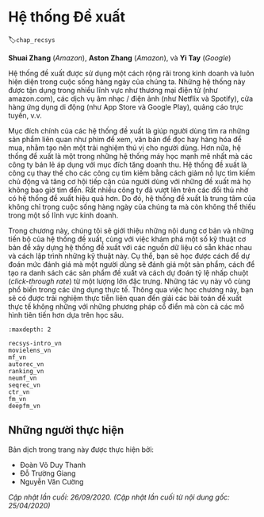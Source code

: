 <!--
# Recommender Systems
-->

# Hệ thống Đề xuất
:label:`chap_recsys`


**Shuai Zhang** (*Amazon*), **Aston Zhang** (*Amazon*), và **Yi Tay** (*Google*)

<!--
Recommender systems are widely employed in industry and are ubiquitous in our daily lives. 
These systems are utilized in a number of areas such as online shopping sites (e.g., amazon.com), 
music/movie services site (e.g., Netflix and Spotify), mobile application stores (e.g., IOS app store and google play), 
online advertising, just to name a few.
-->

Hệ thống đề xuất được sử dụng một cách rộng rãi trong kinh doanh và luôn hiện diện trong cuộc sống hàng ngày của chúng ta.
Những hệ thống này được tận dụng trong nhiều lĩnh vực như thương mại điện tử (như amazon.com), các dịch vụ âm nhạc / điện ảnh (như Netflix và Spotify), cửa hàng ứng dụng di động (như App Store và Google Play), quảng cáo trực tuyến, v.v.


<!--
The major goal of recommender systems is to help users discover relevant items such as movies to watch, 
text to read or products to buy, so as to create a delightful user experience. 
Moreover, recommender systems are among the most powerful machine learning systems that online retailers implement in order to drive incremental revenue. 
Recommender systems are replacements of search engines by reducing the efforts in proactive searches and surprising users with offers they never searched for. 
Many companies managed to position themselves ahead of their competitors with the help of more effective recommender systems. 
As such, recommender systems are central to not only our everyday lives but also highly indispensable in some industries.
-->

Mục đích chính của các hệ thống đề xuất là giúp người dùng tìm ra những sản phẩm liên quan như phim để xem,
văn bản để đọc hay hàng hóa để mua, nhằm tạo nên một trải nghiệm thú vị cho người dùng.
Hơn nữa, hệ thống đề xuất là một trong những hệ thống máy học mạnh mẽ nhất mà các công ty bán lẻ áp dụng với mục đích tăng doanh thu.
Hệ thống đề xuất là công cụ thay thế cho các công cụ tìm kiếm bằng cách giảm nỗ lực tìm kiếm chủ động và tăng cơ hội tiếp cận của người dùng với những đề xuất mà họ không bao giờ tìm đến.
Rất nhiều công ty đã vượt lên trên các đối thủ nhờ có hệ thống đề xuất hiệu quả hơn.
Do đó, hệ thống đề xuất là trung tâm của không chỉ trong cuộc sống hàng ngày của chúng ta mà còn không thể thiếu trong một số lĩnh vực kinh doanh.


<!--
In this chapter, we will cover the fundamentals and advancements of recommender systems, 
along with exploring some common fundamental techniques for building recommender systems with different data sources available and their implementations. 
Specifically, you will learn how to predict the rating a user might give to a prospective item, 
how to generate a recommendation list of items and how to predict the click-through rate from abundant features. 
These tasks are commonplace in real-world applications. 
By studying this chapter, you will get hands-on experience pertaining to solving real world 
recommendation problems with not only classical methods but the more advanced deep learning based models as well.
-->

Trong chương này, chúng tôi sẽ giới thiệu những nội dung cơ bản và những tiến bộ của hệ thống đề xuất,
cùng với việc khám phá một số kỹ thuật cơ bản để xây dựng hệ thống đề xuất với các nguồn dữ liệu có sẵn khác nhau và cách lập trình những kỹ thuật này.
Cụ thể, bạn sẽ học được cách để dự đoán mức đánh giá mà một người dùng sẽ đánh giá một sản phẩm,
cách để tạo ra danh sách các sản phẩm đề xuất và cách dự đoán tỷ lệ nhấp chuột (*click-through rate*) từ một lượng lớn đặc trưng.
Những tác vụ này vô cùng phổ biến trong các ứng dụng thực tế.
Thông qua việc học chương này, bạn sẽ có được trải nghiệm thực tiễn liên quan đến giải các bài toán đề xuất thực tế
không những với những phương pháp cổ điển mà còn cả các mô hình tiên tiến hơn dựa trên học sâu.


```toc
:maxdepth: 2

recsys-intro_vn
movielens_vn
mf_vn
autorec_vn
ranking_vn
neumf_vn
seqrec_vn
ctr_vn
fm_vn
deepfm_vn
```

## Những người thực hiện
Bản dịch trong trang này được thực hiện bởi:

* Đoàn Võ Duy Thanh
* Đỗ Trường Giang
* Nguyễn Văn Cường

*Cập nhật lần cuối: 26/09/2020. (Cập nhật lần cuối từ nội dung gốc: 25/04/2020)*

